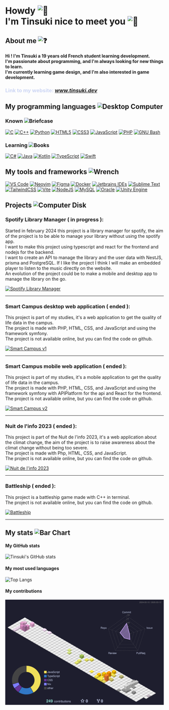 # Howdy <picture> <source src="https://fonts.gstatic.com/s/e/notoemoji/latest/1fae1/512.webp" type="image/webp"> <img src="https://fonts.gstatic.com/s/e/notoemoji/latest/1fae1/512.gif" alt="🫡" width="32" height="32"></picture> <br>I'm Tinsuki nice to meet you <picture> <source src="https://fonts.gstatic.com/s/e/notoemoji/latest/1f44b/512.webp" type="image/webp"> <img src="https://fonts.gstatic.com/s/e/notoemoji/latest/1f44b/512.gif" alt="👋" width="32" height="32"></picture>

## About me <picture> <source srcset="https://fonts.gstatic.com/s/e/notoemoji/latest/2753/512.webp" type="image/webp"> <img src="https://fonts.gstatic.com/s/e/notoemoji/latest/2753/512.gif" alt="❓" width="32" height="32"></picture>
#### Hi ! I'm **Tinsuki** a 19 years old French student learning development.<br>I'm passionate about programming, and I'm always looking for new things to learn.<br> I'm currently learning game design, and I'm also interested in game development.
### <a style="text-decoration: none; color: #cdd6f4;" href="https://www.tinsuki.dev" target="_blank" >Link to my website: <em>www.tinsuki.dev</em></a>

## My programming languages <img src="https://raw.githubusercontent.com/Tarikul-Islam-Anik/Animated-Fluent-Emojis/master/Emojis/Objects/Desktop%20Computer.png" alt="Desktop Computer" width="25" height="25" />
### Known <img src="https://raw.githubusercontent.com/Tarikul-Islam-Anik/Animated-Fluent-Emojis/master/Emojis/Objects/Briefcase.png" alt="Briefcase" width="20" height="20" />
<p>
    <a href="https://docs.microsoft.com/en-us/cpp/?view=msvc-170" target="_blank" rel="noreferrer"><img src="https://raw.githubusercontent.com/danielcranney/readme-generator/main/public/icons/skills/c-colored.svg" width="36" height="36" alt="C" /></a>
    <a href="https://docs.microsoft.com/en-us/cpp/?view=msvc-170" target="_blank" rel="noreferrer"><img src="https://raw.githubusercontent.com/danielcranney/readme-generator/main/public/icons/skills/cplusplus-colored.svg" width="36" height="36" alt="C++" /></a>
    <a href="https://www.python.org/" target="_blank" rel="noreferrer"><img src="https://raw.githubusercontent.com/danielcranney/readme-generator/main/public/icons/skills/python-colored.svg" width="36" height="36" alt="Python" /></a>
    <a href="https://developer.mozilla.org/en-US/docs/Glossary/HTML5" target="_blank" rel="noreferrer"><img src="https://raw.githubusercontent.com/danielcranney/readme-generator/main/public/icons/skills/html5-colored.svg" width="36" height="36" alt="HTML5" /></a>
    <a href="https://www.w3.org/TR/CSS/#css" target="_blank" rel="noreferrer"><img src="https://raw.githubusercontent.com/danielcranney/readme-generator/main/public/icons/skills/css3-colored.svg" width="36" height="36" alt="CSS3" /></a>
    <a href="https://developer.mozilla.org/en-US/docs/Web/JavaScript" target="_blank" rel="noreferrer"><img src="https://raw.githubusercontent.com/danielcranney/readme-generator/main/public/icons/skills/javascript-colored.svg" width="36" height="36" alt="JavaScript" /></a>
    <a href="https://www.php.net/" target="_blank" rel="noreferrer"><img src="https://raw.githubusercontent.com/danielcranney/readme-generator/main/public/icons/skills/php-colored.svg" width="36" height="36" alt="PHP" /></a>
    <a href="https://www.gnu.org/software/bash/" target="_blank" rel="noreferrer"><img src="https://raw.githubusercontent.com/danielcranney/readme-generator/main/public/icons/skills/gnubash.svg" width="36" height="36" alt="GNU Bash" /></a>
</p>

### Learning <img src="https://raw.githubusercontent.com/Tarikul-Islam-Anik/Animated-Fluent-Emojis/master/Emojis/Objects/Books.png" alt="Books" width="20" height="20" />
<p>
    <a href="https://docs.microsoft.com/en-us/dotnet/csharp/" target="_blank" rel="noreferrer"><img src="https://raw.githubusercontent.com/danielcranney/readme-generator/main/public/icons/skills/csharp-colored.svg" width="36" height="36" alt="C#" /></a>
    <a href="https://www.oracle.com/java/" target="_blank" rel="noreferrer"><img src="https://raw.githubusercontent.com/danielcranney/readme-generator/main/public/icons/skills/java-colored.svg" width="36" height="36" alt="Java" /></a>
    <a href="https://kotlinlang.org/" target="_blank" rel="noreferrer"><img src="https://raw.githubusercontent.com/danielcranney/readme-generator/main/public/icons/skills/kotlin-colored.svg" width="36" height="36" alt="Kotlin" /></a>
    <a href="https://www.typescriptlang.org/" target="_blank" rel="noreferrer"><img src="https://raw.githubusercontent.com/danielcranney/readme-generator/main/public/icons/skills/typescript-colored.svg" width="36" height="36" alt="TypeScript" /></a>
    <a href="https://developer.apple.com/swift/" target="_blank" rel="noreferrer"><img src="https://raw.githubusercontent.com/danielcranney/readme-generator/main/public/icons/skills/swift-colored.svg" width="36" height="36" alt="Swift" /></a>
</p>

## My tools and frameworks <img src="https://raw.githubusercontent.com/Tarikul-Islam-Anik/Animated-Fluent-Emojis/master/Emojis/Objects/Wrench.png" alt="Wrench" width="25" height="25" />
<p>
    <a href="https://code.visualstudio.com/" target="_blank" rel="noreferrer"><img src="https://raw.githubusercontent.com/danielcranney/readme-generator/main/public/icons/skills/visualstudiocode.svg" width="36" height="36" alt="VS Code" /></a>
    <a href="https://neovim.io/" target="_blank" rel="noreferrer"><img src="https://raw.githubusercontent.com/danielcranney/readme-generator/main/public/icons/skills/neovim.svg" width="36" height="36" alt="Neovim" /></a>
    <a href="https://www.figma.com/" target="_blank" rel="noreferrer"><img src="https://raw.githubusercontent.com/danielcranney/readme-generator/main/public/icons/skills/figma-colored.svg" width="36" height="36" alt="Figma" /></a>
    <a href="https://www.docker.com/" target="_blank" rel="noreferrer"><img src="https://raw.githubusercontent.com/danielcranney/readme-generator/main/public/icons/skills/docker-colored.svg" width="36" height="36" alt="Docker" /></a>
    <a href="https://jetbrains.com/" target="_blank" rel="noreferrer"><img src="https://www.jetbrains.com/icon.svg" alt="Jetbrains IDEs" /></a>
    <a href="https://www.sublimetext.com/index2" target="_blank" rel="noreferrer"><img src="https://raw.githubusercontent.com/danielcranney/readme-generator/main/public/icons/skills/sublimetext.svg" width="36" height="36" alt="Sublime Text" /></a>
    <a href="https://tailwindcss.com/" target="_blank" rel="noreferrer"><img src="https://raw.githubusercontent.com/danielcranney/readme-generator/main/public/icons/skills/tailwindcss-colored.svg" width="36" height="36" alt="TailwindCSS" /></a>
    <a href="https://vitejs.dev/" target="_blank" rel="noreferrer"><img src="https://raw.githubusercontent.com/danielcranney/readme-generator/main/public/icons/skills/vite-colored.svg" width="36" height="36" alt="Vite" /></a>
    <a href="https://nodejs.org/en/" target="_blank" rel="noreferrer"><img src="https://raw.githubusercontent.com/danielcranney/readme-generator/main/public/icons/skills/nodejs-colored.svg" width="36" height="36" alt="NodeJS" /></a>
    <a href="https://www.mysql.com/" target="_blank" rel="noreferrer"><img src="https://raw.githubusercontent.com/danielcranney/readme-generator/main/public/icons/skills/mysql-colored.svg" width="36" height="36" alt="MySQL" /></a>
    <a href="https://www.oracle.com/uk/index.html" target="_blank" rel="noreferrer"><img src="https://raw.githubusercontent.com/danielcranney/readme-generator/main/public/icons/skills/oracle-colored.svg" width="36" height="36" alt="Oracle" /></a>
    <a href="https://unity.com/" target="_blank" rel="noreferrer"><img src="https://cdn.sanity.io/images/fuvbjjlp/production/59311eb2aa91009ac2a4eac41a6b4ae0e26ccda2-22x24.svg" width="36" height="36" alt="Unity Engine"/> </a>
</p>


## Projects <img src="https://raw.githubusercontent.com/Tarikul-Islam-Anik/Animated-Fluent-Emojis/master/Emojis/Objects/Computer%20Disk.png" alt="Computer Disk" width="25" height="25" />

### Spotify Library Manager ( in progress ):

Started in february 2024 this project is a library manager for spotify, the aim of the project is to be able to manage your library without using the spotify app.  
I want to make this project using typescript and react for the frontend and nodejs for the backend.  
I want to create an API to manage the library and the user data with NestJS, prisma and PostgreSQL.
If I like the project I think I will make an embedded player to listen to the music directly on the website.  
An evolution of the project could be to make a mobile and desktop app to manage the library on the go.

[![Spotify Library Manager](https://github-readme-stats.vercel.app/api/pin/?username=Tinsuki&repo=SpotifyLibraryManager&bg_color=24273a&text_color=cad3f5&icon_color=c6a0f6&title_color=8bd5ca)](https://github.com/tinsuki/Spotify-Library-Manager)
___

### Smart Campus desktop web application ( ended ):

This project is part of my studies, it's a web application to get the quality of life data in the campus.  
The project is made with PHP, HTML, CSS, and JavaScript and using the framework symfony.  
The project is not available online, but you can find the code on github.  

[![Smart Campus v1](https://github-readme-stats.vercel.app/api/pin/?username=Altaks&repo=Smart-Campus&bg_color=24273a&text_color=cad3f5&icon_color=c6a0f6&title_color=8bd5ca)](https://github.com/Altaks/Smart-Campus)
___

### Smart Campus mobile web application ( ended ):

This project is part of my studies, it's a mobile application to get the quality of life data in the campus.   
The project is made with PHP, HTML, CSS, and JavaScript and using the framework symfony with APIPlatform for the api and React for the frontend.  
The project is not available online, but you can find the code on github.  

[![Smart Campus v2](https://github-readme-stats.vercel.app/api/pin/?username=Altaks&repo=Smart-Campus-Mobile&bg_color=24273a&text_color=cad3f5&icon_color=c6a0f6&title_color=8bd5ca)](https:///github.com/Altaks/Smart-Campus-Mobile)
___

### Nuit de l'info 2023 ( ended ):

This project is part of the Nuit de l'info 2023, it's a web application about the climat change, the aim of the project is to raise awareness about the climat change without being too severe.  
The project is made with Php, HTML, CSS, and JavaScript.  
The project is not available online, but you can find the code on github.

[![Nuit de l'info 2023](https://github-readme-stats.vercel.app/api/pin/?username=VoidLR&repo=NDI-2023&bg_color=24273a&text_color=cad3f5&icon_color=c6a0f6&title_color=8bd5ca)](https://github.com/VoidLR/NDI-2023)
___

### Battleship ( ended ):

This project is a battleship game made with C++ in terminal.  
The project is not available online, but you can find the code on github.

[![Battleship](https://github-readme-stats.vercel.app/api/pin/?username=Tinsuki&repo=SAE1_1&bg_color=24273a&text_color=cad3f5&icon_color=c6a0f6&title_color=8bd5ca)](https://github.com/tinsuki/SAE1_1)
___

## My stats <img src="https://raw.githubusercontent.com/Tarikul-Islam-Anik/Animated-Fluent-Emojis/master/Emojis/Objects/Bar%20Chart.png" alt="Bar Chart" width="25" height="25" />

#### My GitHub stats

![Tinsuki's GitHub stats](https://github-readme-stats.vercel.app/api?username=Tinsuki&show_icons=true&bg_color=1e1e2e&text_color=cdd6f4&icon_color=cba6f7&title_color=94e2d5)

#### My most used languages

![Top Langs](https://github-readme-stats.vercel.app/api/top-langs/?username=Tinsuki&layout=compact&bg_color=1e1e2e&text_color=cdd6f4&icon_color=cba6f7&title_color=94e2d5)

#### My contributions

<img src="profile-3d-contrib/profile-custom-season.svg" alt="Custom season" width="100%" height="50%">
